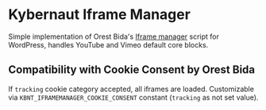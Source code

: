 # Kybernaut Iframe Manager

Simple implementation of Orest Bida's [Iframe manager](https://github.com/orestbida/iframemanager) script for WordPress, handles YouTube and Vimeo default core blocks.

## Compatibility with Cookie Consent by Orest Bida

If `tracking` cookie category accepted, all iframes are loaded. Customizable via `KBNT_IFRAMEMANAGER_COOKIE_CONSENT` constant (`tracking` as not set value).
